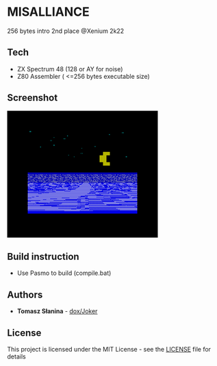# MISALLIANCE

256 bytes intro
2nd place @Xenium 2k22
## Tech
* ZX Spectrum 48 (128 or AY for noise)
* Z80 Assembler ( <=256 bytes executable size)
## Screenshot
![Screenshot](ns.png)
## Build instruction
* Use Pasmo to build (compile.bat)

## Authors
* **Tomasz Słanina** - [dox/Joker](https://github.com/tslanina)
## License
This project is licensed under the MIT License - see the [LICENSE](LICENSE) file for details
